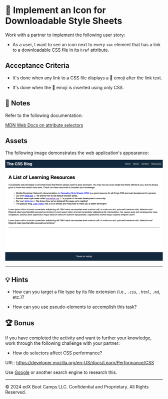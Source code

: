 # 📖 Implement an Icon for Downloadable Style Sheets

Work with a partner to implement the following user story:

* As a user, I want to see an icon next to every `<a>` element that has a link to a downloadable CSS file in its `href` attribute.

## Acceptance Criteria

* It's done when any link to a CSS file displays a 📝 emoji after the link text.

* It's done when the 📝 emoji is inserted using only CSS.

## 📝 Notes

Refer to the following documentation: 

[MDN Web Docs on attribute selectors](https://developer.mozilla.org/en-US/docs/Web/CSS/Attribute_selectors)

## Assets

The following image demonstrates the web application's appearance:

![The updated page shows an emoji next to each link that takes you to a CSS file.](./Images/01-selector-complete.png)

---

## 💡 Hints

* How can you target a file type by its file extension (i.e., `.css`, `.html`, `.md`, etc.)?

* How can you use pseudo-elements to accomplish this task?

## 🏆 Bonus

If you have completed the activity and want to further your knowledge, work through the following challenge with your partner:

* How do selectors affect CSS performance?

URL: https://developer.mozilla.org/en-US/docs/Learn/Performance/CSS

Use [Google](https://www.google.com) or another search engine to research this.

---
© 2024 edX Boot Camps LLC. Confidential and Proprietary. All Rights Reserved.
